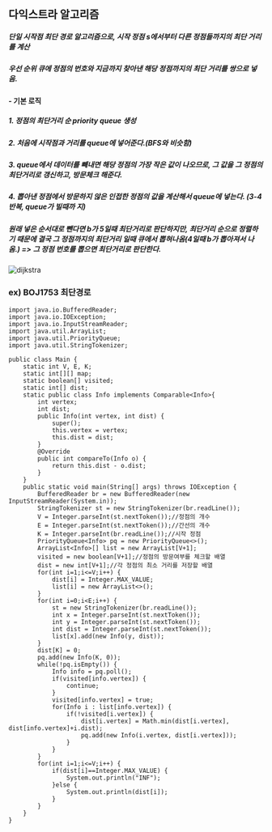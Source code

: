 ## 다익스트라 알고리즘

##### 단일 시작점 최단 경로 알고리즘으로, 시작 정점 s에서부터 다른 정점들까지의 최단 거리를 계산

##### 우선 순위 큐에 정점의 번호와 지금까지 찾아낸 해당 정점까지의 최단 거리를 쌍으로 넣음.



#### - 기본 로직

##### 	1. 정점의 최단거리 순 priority queue 생성

##### 	2. 처음에 시작점과 거리를 queue에 넣어준다.(BFS와 비슷함)

##### 	3. queue에서 데이터를 빼내면 해당 정점의 가장 작은 값이 나오므로, 그 값을 그 정점의 최단거리로 갱신하고, 방문체크 해준다.

##### 	4. 뽑아낸 정점에서 방문하지 않은 인접한 정점의 값을 계산해서 queue에 넣는다. (3-4반복, queue가 빌때까		지)





##### 

##### 원래 넣은 순서대로 뺀다면 b가 5일때 최단거리로 판단하지만, 최단거리 순으로 정렬하기 때문에 결국 그 정점까지의 최단거리 일때 큐에서 뽑혀나옴(4일때 b가 뽑아져서 나옴.)  => 그 정점 번호를 뽑으면 최단거리로 판단한다.

![dijkstra](https://user-images.githubusercontent.com/52565274/82285130-ac898980-99d5-11ea-9e84-6924955eaa35.jpg)


### ex) BOJ1753 최단경로
~~~
import java.io.BufferedReader;
import java.io.IOException;
import java.io.InputStreamReader;
import java.util.ArrayList;
import java.util.PriorityQueue;
import java.util.StringTokenizer;

public class Main {
	static int V, E, K;
	static int[][] map;
	static boolean[] visited;
	static int[] dist;
	static public class Info implements Comparable<Info>{
		int vertex;
		int dist;
		public Info(int vertex, int dist) {
			super();
			this.vertex = vertex;
			this.dist = dist;
		}
		@Override
		public int compareTo(Info o) {
			return this.dist - o.dist;
		}
	}
	public static void main(String[] args) throws IOException {
		BufferedReader br = new BufferedReader(new InputStreamReader(System.in));
		StringTokenizer st = new StringTokenizer(br.readLine());
		V = Integer.parseInt(st.nextToken());//정점의 개수
		E = Integer.parseInt(st.nextToken());//간선의 개수
		K = Integer.parseInt(br.readLine());//시작 정점
		PriorityQueue<Info> pq = new PriorityQueue<>();
		ArrayList<Info>[] list = new ArrayList[V+1];
		visited = new boolean[V+1];//정점의 방문여부를 체크할 배열
		dist = new int[V+1];//각 정점의 최소 거리를 저장할 배열
		for(int i=1;i<=V;i++) {
			dist[i] = Integer.MAX_VALUE;
			list[i] = new ArrayList<>();
		}
		for(int i=0;i<E;i++) {
			st = new StringTokenizer(br.readLine());
			int x = Integer.parseInt(st.nextToken());
			int y = Integer.parseInt(st.nextToken());
			int dist = Integer.parseInt(st.nextToken());
			list[x].add(new Info(y, dist));
		}
		dist[K] = 0;
		pq.add(new Info(K, 0));
		while(!pq.isEmpty()) {
			Info info = pq.poll();
			if(visited[info.vertex]) {
				continue;
			}
			visited[info.vertex] = true;
			for(Info i : list[info.vertex]) {
				if(!visited[i.vertex]) {
					dist[i.vertex] = Math.min(dist[i.vertex], dist[info.vertex]+i.dist);
					pq.add(new Info(i.vertex, dist[i.vertex]));
				}
			}
		}
		for(int i=1;i<=V;i++) {
			if(dist[i]==Integer.MAX_VALUE) {
				System.out.println("INF");
			}else {
				System.out.println(dist[i]);				
			}
		}
	}
}
~~~
